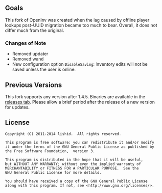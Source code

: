 ## Goals
This fork of OpenInv was created when the lag caused by offline player lookups post-UUID migration became too much to bear. Overall, it does not differ much from the original.

### Changes of Note
- Removed updater
- Removed wand
- New configuration option `DisableSaving`: Inventory edits will not be saved unless the user is online.

## Previous Versions
This fork supports any version after 1.4.5. Binaries are available in the [releases tab](https://github.com/Jikoo/OpenInv/releases). Please allow a brief period after the release of a new version for updates.

## License
```
Copyright (C) 2011-2014 lishid.  All rights reserved.

This program is free software: you can redistribute it and/or modify
it under the terms of the GNU General Public License as published by
the Free Software Foundation,  version 3.

This program is distributed in the hope that it will be useful,
but WITHOUT ANY WARRANTY; without even the implied warranty of
MERCHANTABILITY or FITNESS FOR A PARTICULAR PURPOSE.  See the
GNU General Public License for more details.

You should have received a copy of the GNU General Public License
along with this program. If not, see <http://www.gnu.org/licenses/>.
```